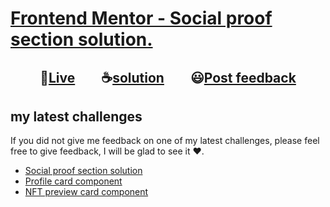 # [Frontend Mentor - Social proof section solution.](https://www.frontendmentor.io/challenges/social-proof-section-6e0qTv_bA "challenge link")
<h2 align="center">🔴<a href="https://momenkamal221.github.io/intro-component-with-signup-form/">Live</a>&emsp;&emsp;☕<a href="https://github.com/momenkamal221/intro-component-with-signup-form">solution</a>&emsp;&emsp;😃<a href="https://www.frontendmentor.io/solutions/social-proof-section-solution-momen-kamal-3b4ZXldJA">Post feedback</a></h2>

## my latest challenges
If you did not give me feedback on one of my latest challenges, please feel free to give feedback, I will be glad to see it ❤.  
 - [Social proof section solution](https://www.frontendmentor.io/solutions/social-proof-section-solution-momen-kamal-3b4ZXldJA)  
 - [Profile card component](https://www.frontendmentor.io/solutions/profile-card-component-rS34eclxk) 
 - [NFT preview card component](https://www.frontendmentor.io/solutions/nftpreviewcardcomponentmain-zklypwzp2)  
